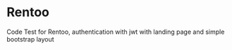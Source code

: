 # Rentoo

Code Test for Rentoo, authentication with jwt with landing page and simple bootstrap layout
